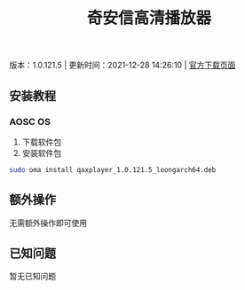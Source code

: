 ﻿---
id: 101
title: 奇安信高清播放器
toc: true
weight: 101
---

版本：1.0.121.5 | 更新时间：2021-12-28 14:26:10 | [官方下载页面](http://app.loongapps.cn/#/detail/101)

## 安装教程 

### AOSC OS 

1. 下载软件包
2. 安装软件包

```bash
sudo oma install qaxplayer_1.0.121.5_loongarch64.deb
```

## 额外操作

无需额外操作即可使用

## 已知问题

暂无已知问题


